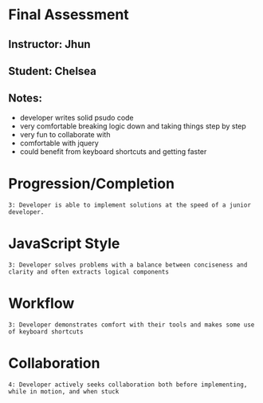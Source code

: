 # Final Assessment
## Instructor: Jhun
## Student: Chelsea
## Notes:

- developer writes solid psudo code
- very comfortable breaking logic down and taking things step by step
- very fun to collaborate with
- comfortable with jquery
- could benefit from keyboard shortcuts and getting faster

# Progression/Completion

    3: Developer is able to implement solutions at the speed of a junior developer.

# JavaScript Style

    3: Developer solves problems with a balance between conciseness and clarity and often extracts logical components

# Workflow

    3: Developer demonstrates comfort with their tools and makes some use of keyboard shortcuts

# Collaboration

    4: Developer actively seeks collaboration both before implementing, while in motion, and when stuck
